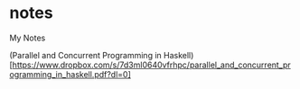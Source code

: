 # notes
My Notes

(Parallel and Concurrent Programming in Haskell)[https://www.dropbox.com/s/7d3ml0640vfrhpc/parallel_and_concurrent_programming_in_haskell.pdf?dl=0]
